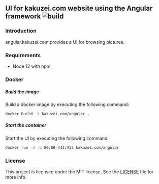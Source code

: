 ## UI for kakuzei.com website using the Angular framework ![build](https://github.com/kakuzei/angular.kakuzei.com/workflows/build/badge.svg)

### Introduction

angular.kakuzei.com provides a UI for browsing pictures.

### Requirements

* Node 12 with npm

### Docker

##### Build the image

Build a docker image by executing the following command:

```bash
docker build -t kakuzei.com/angular .
```

##### Start the container

Start the UI by executing the following command:

```bash
docker run -d -p 80:80 443:433 kakuzei.com/angular
```

### License

This project is licensed under the MIT license. See the [LICENSE](LICENSE) file for more info.
